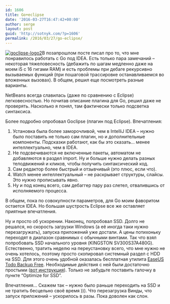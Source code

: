 ```yaml
---
id: 1606
title: Go+eclipse
date: '2016-03-27T16:47:42+00:00'
author: serge
layout: post
guid: 'http://sotnyk.com/?p=1606'
permalink: /2016/03/27/go-eclipse/
---
```


[![goclipse-logo2](http://localhost/wp-content/uploads/2016/03/goclipse-logo2.png)](http://localhost/wp-content/uploads/2016/03/goclipse-logo2.png)В позапрошлом посте писал про то, что мне понравилось работать с Go под IDEA. Есть только пара замечаний – некоторая тяжеловесность (дебажить по шагам медленно даже на моем i5 с 16 гигами RAM) и есть проблемы при дебаге рекурсивно вызываемых функций (при пошаговой трассировке останавливаемся во вложенных вызовах). В общем, решил еще посмотреть разные варианты.

NetBeans всегда славилась (даже по сравнению с Eclipse) легковесностью. Но почитав описание плагина для Go, решил даже не проверять. Насколько я понял, там фактически только подсветка синтаксиса.

Более подробно опробовал Goclipse (плагин под Eclipse). Впечатления:

1. Установка была более заморочливой, чем в IntelliJ IDEA – нужно было поставить не только сам плагин, но и дополнительные компоненты. Подсказки работают, как бы это сказать… менее интеллектуально, чем в IDEA.
2. Не подсвечиваются не включенные пакеты, автоматом не добавляются в раздел import. Ну и больше нужно делать разных телодвижений и кликов, чтобы получить синтаксический код.
3. Сам редактор более быстрый и отзывчивый (это плюс, если что).
4. Watch менее интеллектуальный – не раскрывает структуры, слайсы. Это нужно прописывать явно.
5. Ну и под конец всего, сам дебаггер пару раз слетел, отвалившись от исполняемого процесса.

В общем, пока по совокупности параметров, для Go моим фаворитом остается IDEA. Но большая шустрость Eclipse все же оставляет приятные впечатления.

Ну и просто об ускорении. Наконец, попробовал SSD. Долго не решался, но скорость загрузки Windows (а её иногда таки нужно перезагружать), запуска приложений уже достали. А цены потихоньку переходят в диапазон сравнимых с обычными винтами. Так что взял попробовать SSD начального уровня (KINGSTON SV300S37A480G). Естественно, тратить неделю на переустановку всего, что мне нужно не очень хотелось, поэтому просто скопировал системный раздел с HDD на SSD. Для этого очень удобной оказалась бесплатная утилита [EaseUS Todo Backup Free](http://www.easeus.com/backup-software/tb-free.html). Необходимые действия с ней были достаточно простыми ([вот инструкция](http://www.todo-backup.com/backup-resource/data-transfer/migrate-windows-10-to-ssd.htm)). Только не забудьте поставить галочку в пункте “Optimize for SSD”.

Впечатления… Скажем так – нужно было раньше переходить на SSD и не тратить бесцельно своё время ))). Что перезагрузка Винды, что запуск приложений – ускорилось в разы. Пока доволен как слон.